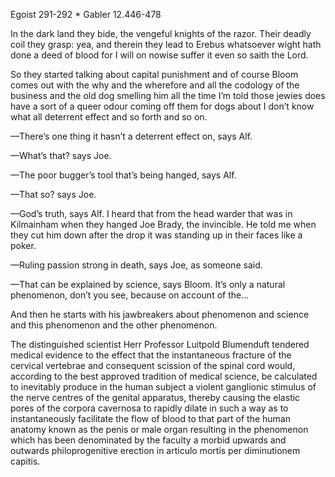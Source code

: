 Egoist 291-292 * Gabler 12.446-478

In the dark land they bide, the vengeful knights of the razor. Their deadly coil they grasp: yea, and therein they lead to Erebus whatsoever wight hath done a deed of blood for I will on nowise suffer it even so saith the Lord.

So they started talking about capital punishment and of course Bloom comes out with the why and the wherefore and all the codology of the business and the old dog smelling him all the time I’m told those jewies does have a sort of a queer odour coming off them for dogs about I don’t know what all deterrent effect and so forth and so on.

—There’s one thing it hasn’t a deterrent effect on, says Alf.

—What’s that? says Joe.

—The poor bugger’s tool that’s being hanged, says Alf.

—That so? says Joe.

—God’s truth, says Alf. I heard that from the head warder that was in Kilmainham when they hanged Joe Brady, the invincible. He told me when they cut him down after the drop it was standing up in their faces like a poker.

—Ruling passion strong in death, says Joe, as someone said.

—That can be explained by science, says Bloom. It’s only a natural phenomenon, don’t you see, because on account of the...

And then he starts with his jawbreakers about phenomenon and science and this phenomenon and the other phenomenon.

The distinguished scientist Herr Professor Luitpold Blumenduft tendered medical evidence to the effect that the instantaneous fracture of the cervical vertebrae and consequent scission of the spinal cord would, according to the best approved tradition of medical science, be calculated to inevitably produce in the human subject a violent ganglionic stimulus of the nerve centres of the genital apparatus, thereby causing the elastic pores of the corpora cavernosa to rapidly dilate in such a way as to instantaneously facilitate the flow of blood to that part of the human anatomy known as the penis or male organ resulting in the phenomenon which has been denominated by the faculty a morbid upwards and outwards philoprogenitive erection in articulo mortis per diminutionem capitis.

